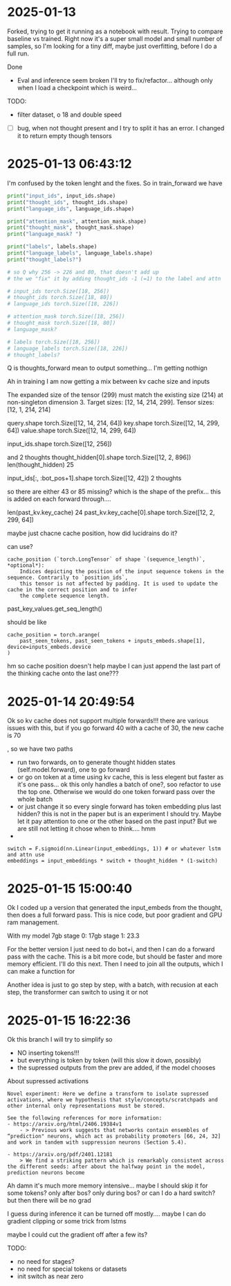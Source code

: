 # 2025-01-13

Forked, trying to get it running as a notebook with result. Trying to compare baseline vs trained. Right now it's a super small model and small number of samples, so I'm looking for a tiny diff, maybe just overfitting, before I do a full run.

Done
- Eval and inference seem broken I'll try to fix/refactor... although only when I load a checkpoint which is weird...

TODO:
- filter dataset, o 18 and double speed
- [ ] bug, when not thought present and I try to split it has an error. I changed it to return empty though tensors

# 2025-01-13 06:43:12

I'm confused by the token lenght and the fixes. So in train_forward we have

```py
print("input_ids", input_ids.shape)
print("thought_ids", thought_ids.shape)
print("language_ids", language_ids.shape)

print("attention_mask", attention_mask.shape)
print("thought_mask", thought_mask.shape)
print("language_mask? ")

print("labels", labels.shape)
print("language_labels", language_labels.shape)
print("thought_labels?")

# so Q why 256 -> 226 and 80, that doesn't add up
# the we "fix" it by adding thought_ids -1 (=1) to the label and attn

# input_ids torch.Size([18, 256])
# thought_ids torch.Size([18, 80])
# language_ids torch.Size([18, 226])

# attention_mask torch.Size([18, 256])
# thought_mask torch.Size([18, 80])
# language_mask? 

# labels torch.Size([18, 256])
# language_labels torch.Size([18, 226])
# thought_labels?
```

Q is thoughts_forward mean to output something... I'm getting nothign


Ah in training I am now getting a mix between kv cache size and inputs


The expanded size of the tensor (299) must match the existing size (214) at non-singleton dimension 3.  Target sizes: [12, 14, 214, 299].  Tensor sizes: [12, 1, 214, 214]


query.shape
torch.Size([12, 14, 214, 64])
key.shape
torch.Size([12, 14, 299, 64])
value.shape
torch.Size([12, 14, 299, 64])

input_ids.shape
torch.Size([12, 256])

and 2 thoughts
thought_hidden[0].shape
torch.Size([12, 2, 896])
len(thought_hidden)
25

input_ids[:, :bot_pos+1].shape
torch.Size([12, 42])
2 thoughts

so there are either 43 or 85 missing?
which is the shape of the prefix... this is added on each forward through....



len(past_kv.key_cache)
24
past_kv.key_cache[0].shape
torch.Size([12, 2, 299, 64])

maybe just chacne cache position,
how did lucidrains do it?

can use?

    cache_position (`torch.LongTensor` of shape `(sequence_length)`, *optional*):
        Indices depicting the position of the input sequence tokens in the sequence. Contrarily to `position_ids`,
        this tensor is not affected by padding. It is used to update the cache in the correct position and to infer
        the complete sequence length.

past_key_values.get_seq_length()

should be like

    cache_position = torch.arange(
        past_seen_tokens, past_seen_tokens + inputs_embeds.shape[1], device=inputs_embeds.device
    )


hm so cache position doesn't help
maybe I can just append the last part of the thinking cache onto the last one???


# 2025-01-14 20:49:54

Ok so kv cache does not support multiple forwards!!! there are various issues with this, but if you go forward 40 with a cache of 30, the new cache is 70


, so we have two paths
- run two forwards, on to generate thought hidden states (self.model.forward), one to go forward
- or go on token at a time using kv cache, this is less elegent but faster as it's one pass... ok this only handles a batch of one?, soo refactor to use the top one. Otherwise we would do one token forward pass over the whole batch
- or just change it so every single forward has token embedding plus last hidden? this is not in the paper but is an experiment I should try. Maybe let it pay attention to one or the other based on the past input? But we are still not letting it chose when to think.... hmm
- 
```
switch = F.sigmoid(nn.Linear(input_embeddings, 1)) # or whatever lstm and attn use
embeddings = input_embeddings * switch + thought_hidden * (1-switch)
```

# 2025-01-15 15:00:40

Ok I coded up a version that generated the input_embeds from the thought, then does a full forward pass. This is nice code, but poor gradient and GPU ram management.

With my 
model 7gb
stage 0: 17gb
stage 1: 23.3


For the better version I just need to do bot+i, and then I can do a forward pass with the cache. This is a bit more code, but should be faster and more memory efficient. I'll do this next.
Then I need to join all the outputs, which I can make a function for


Another idea is just to go step by step, with a batch, with recusion at each step, the transformer can switch to using it or not

# 2025-01-15 16:22:36

Ok this branch I will try to simplify so
- NO inserting tokens!!!
- but everything is token by token (will this slow it down, possibly)
- the supressed outputs from the prev are added, if the model chooses


About supressed activations

    Novel experiment: Here we define a transform to isolate supressed activations, where we hypothesis that style/concepts/scratchpads and other internal only representations must be stored.

    See the following references for more information:
    - https://arxiv.org/html/2406.19384v1
        - > Previous work suggests that networks contain ensembles of “prediction" neurons, which act as probability promoters [66, 24, 32] and work in tandem with suppression neurons (Section 5.4). 

    - https://arxiv.org/pdf/2401.12181
        > We find a striking pattern which is remarkably consistent across the different seeds: after about the halfway point in the model, prediction neurons become 


Ah damn it's much more memory intensive... maybe I should skip it for some tokens? only after bos? only during bos? or can I do a hard switch? but then there will be no grad

I guess during inference it can be turned off mostly....
maybe I can do gradient clipping or some trick from lstms

maybe I could cut the gradient off after a few its?


TODO:
- no need for stages?
- no need for special tokens or datasets
- init switch as near zero
